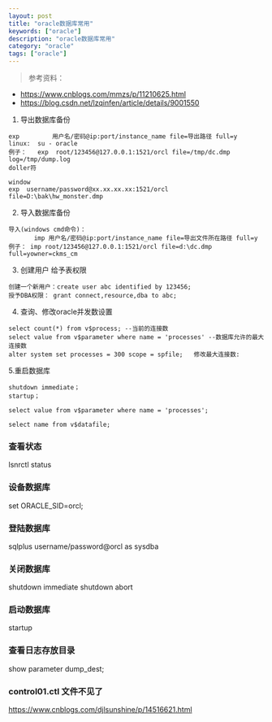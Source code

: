 ```yaml
---
layout: post
title: "oracle数据库常用"
keywords: ["oracle"]
description: "oracle数据库常用"
category: "oracle"
tags: ["oracle"]
---
```


> 参考资料：
- https://www.cnblogs.com/mmzs/p/11210625.html
- https://blog.csdn.net/lzqinfen/article/details/9001550

1. 导出数据库备份
```
exp 		用户名/密码@ip:port/instance_name file=导出路径 full=y
linux:  su - oracle
例子：   exp  root/123456@127.0.0.1:1521/orcl file=/tmp/dc.dmp log=/tmp/dump.log    
doller符

window
exp  username/password@xx.xx.xx.xx:1521/orcl file=D:\bak\hw_monster.dmp
````

2.  导入数据库备份
```
导入(windows cmd命令)：
       imp 用户名/密码@ip:port/instance_name file=导出文件所在路径 full=y
例子： imp root/123456@127.0.0.1:1521/orcl file=d:\dc.dmp full=yowner=ckms_cm
```

3. 创建用户  给予表权限
```
创建一个新用户：create user abc identified by 123456;
授予DBA权限： grant connect,resource,dba to abc;
```

4. 查询、修改oracle并发数设置
```
select count(*) from v$process; --当前的连接数
select value from v$parameter where name = 'processes' --数据库允许的最大连接数
alter system set processes = 300 scope = spfile;   修改最大连接数:
```

5.重启数据库
```
shutdown immediate；
startup；

select value from v$parameter where name = 'processes';

select name from v$datafile;
```

### 查看状态
lsnrctl status

### 设备数据库
set ORACLE_SID=orcl;

### 登陆数据库
sqlplus username/password@orcl   as sysdba

### 关闭数据库
shutdown immediate
shutdown abort

### 启动数据库
startup

### 查看日志存放目录
show parameter dump_dest;

### control01.ctl 文件不见了
https://www.cnblogs.com/djlsunshine/p/14516621.html

